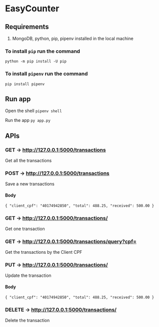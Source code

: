 # EasyCounter

## Requirements
1. MongoDB, python, pip, pipenv installed in the local machine

### To install `pip` run the command
`python -m pip install -U pip`

### To install `pipenv` run the command
`pip install pipenv`

## Run app
Open the shell
`pipenv shell`

Run the app
`py app.py`

## APIs
### GET -> http://127.0.0.1:5000/transactions
Get all the transactions

### POST -> http://127.0.0.1:5000/transactions
Save a new transactions
#### Body
`{
    "client_cpf": "40174942850",
    "total": 488.25,
    "received": 500.00
}`

### GET -> http://127.0.0.1:5000/transactions/<id>
Get one transaction
  
### GET -> http://127.0.0.1:5000/transactions/query?cpf=<cpf>
Get the transactions by the Client CPF

### PUT -> http://127.0.0.1:5000/transactions/<id>
Update the transaction
    
#### Body
`{
    "client_cpf": "40174942850",
    "total": 488.25,
    "received": 500.00
}`

### DELETE -> http://127.0.0.1:5000/transactions/<id>
Delete the transaction
